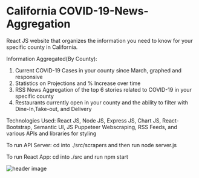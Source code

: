 # California COVID-19-News-Aggregation
React JS website that organizes the information you need to know for your specific county in California.

Information Aggregated(By County):
1. Current COVID-19 Cases in your county since March, graphed and responsive
2. Statistics on Projections and % Increase over time
3. RSS News Aggregation of the top 6 stories related to COVID-19 in your specific county
4. Restaurants currently open in your county and the ability to filter with Dine-In,Take-out, and Delivery


Technologies Used: React JS, Node JS, Express JS, Chart JS, React-Bootstrap, Semantic UI,
JS Puppeteer Webscraping, RSS Feeds, and various APIs and libraries for styling

To run  API Server:
cd into ./src/scrapers
and then run node server.js

To run React App:
cd into ./src and run npm start

![header image](https://github.com/neel1549/COVID-19-News-Aggregation/blob/master/frontend/screenshots/Screen%20Shot%202020-06-15%20at%203.17.36%20PM.png)



